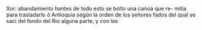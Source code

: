 Xor: abandamiento hantes de todo esto se bolto una canoa que re- mitia para trasladarlo ó Antioquia según la orden de los señores fados del qual se saci del fondo del Rio alguna parte, y con las